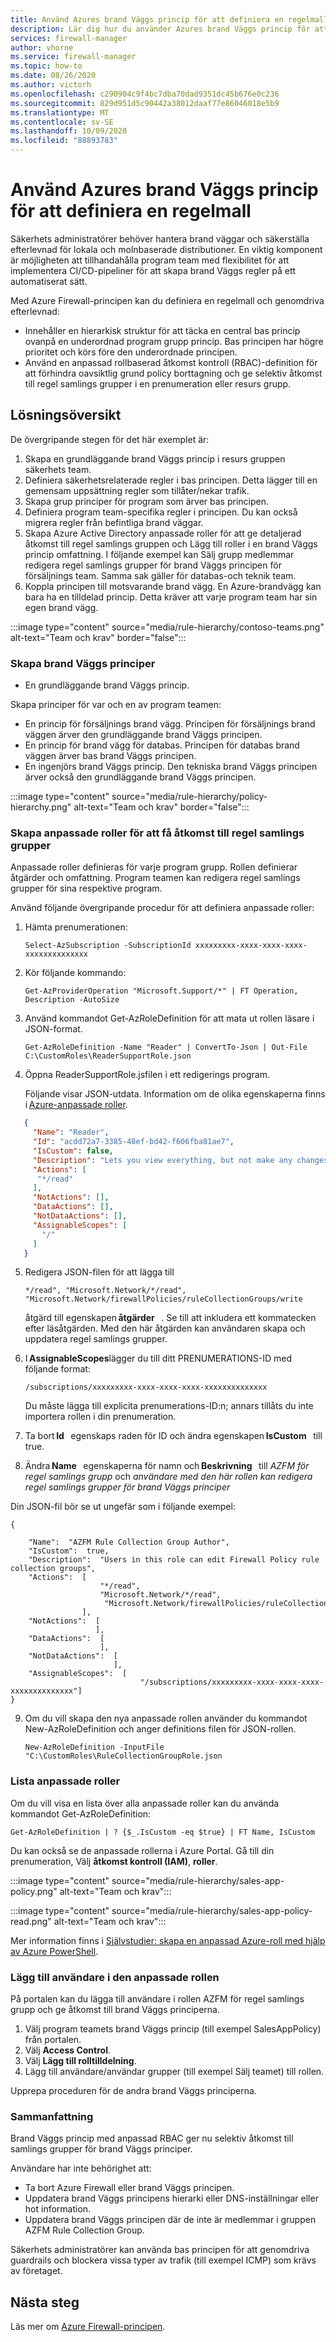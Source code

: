 ```yaml
---
title: Använd Azures brand Väggs princip för att definiera en regelmall
description: Lär dig hur du använder Azures brand Väggs princip för att definiera en regelmall och tillämpa efterlevnad.
services: firewall-manager
author: vhorne
ms.service: firewall-manager
ms.topic: how-to
ms.date: 08/26/2020
ms.author: victorh
ms.openlocfilehash: c290904c9f4bc7dba70dad9351dc45b676e0c236
ms.sourcegitcommit: 829d951d5c90442a38012daaf77e86046018e5b9
ms.translationtype: MT
ms.contentlocale: sv-SE
ms.lasthandoff: 10/09/2020
ms.locfileid: "88893783"
---
```

# <a name="use-azure-firewall-policy-to-define-a-rule-hierarchy"></a>Använd Azures brand Väggs princip för att definiera en regelmall

Säkerhets administratörer behöver hantera brand väggar och säkerställa efterlevnad för lokala och molnbaserade distributioner. En viktig komponent är möjligheten att tillhandahålla program team med flexibilitet för att implementera CI/CD-pipeliner för att skapa brand Väggs regler på ett automatiserat sätt.

Med Azure Firewall-principen kan du definiera en regelmall och genomdriva efterlevnad:

- Innehåller en hierarkisk struktur för att täcka en central bas princip ovanpå en underordnad program grupp princip. Bas principen har högre prioritet och körs före den underordnade principen.
- Använd en anpassad rollbaserad åtkomst kontroll (RBAC)-definition för att förhindra oavsiktlig grund policy borttagning och ge selektiv åtkomst till regel samlings grupper i en prenumeration eller resurs grupp. 

## <a name="solution-overview"></a>Lösningsöversikt

De övergripande stegen för det här exemplet är:

1. Skapa en grundläggande brand Väggs princip i resurs gruppen säkerhets team. 
3. Definiera säkerhetsrelaterade regler i bas principen. Detta lägger till en gemensam uppsättning regler som tillåter/nekar trafik.
4. Skapa grup principer för program som ärver bas principen. 
5. Definiera program team-specifika regler i principen. Du kan också migrera regler från befintliga brand väggar.
6. Skapa Azure Active Directory anpassade roller för att ge detaljerad åtkomst till regel samlings gruppen och Lägg till roller i en brand Väggs princip omfattning. I följande exempel kan Sälj grupp medlemmar redigera regel samlings grupper för brand Väggs principen för försäljnings team. Samma sak gäller för databas-och teknik team.
7. Koppla principen till motsvarande brand vägg. En Azure-brandvägg kan bara ha en tilldelad princip. Detta kräver att varje program team har sin egen brand vägg.



:::image type="content" source="media/rule-hierarchy/contoso-teams.png" alt-text="Team och krav" border="false":::

### <a name="create-the-firewall-policies"></a>Skapa brand Väggs principer

- En grundläggande brand Väggs princip.

Skapa principer för var och en av program teamen:

- En princip för försäljnings brand vägg. Principen för försäljnings brand väggen ärver den grundläggande brand Väggs principen.
- En princip för brand vägg för databas. Principen för databas brand väggen ärver bas brand Väggs principen.
- En ingenjörs brand Väggs princip. Den tekniska brand Väggs principen ärver också den grundläggande brand Väggs principen.

:::image type="content" source="media/rule-hierarchy/policy-hierarchy.png" alt-text="Team och krav" border="false":::

### <a name="create-custom-roles-to-access-the-rule-collection-groups"></a>Skapa anpassade roller för att få åtkomst till regel samlings grupper 

Anpassade roller definieras för varje program grupp. Rollen definierar åtgärder och omfattning. Program teamen kan redigera regel samlings grupper för sina respektive program.

Använd följande övergripande procedur för att definiera anpassade roller:

1. Hämta prenumerationen:

   `Select-AzSubscription -SubscriptionId xxxxxxxxx-xxxx-xxxx-xxxx-xxxxxxxxxxxxxx`
2. Kör följande kommando:

   `Get-AzProviderOperation "Microsoft.Support/*" | FT Operation, Description -AutoSize`
3. Använd kommandot Get-AzRoleDefinition för att mata ut rollen läsare i JSON-format. 

   `Get-AzRoleDefinition -Name "Reader" | ConvertTo-Json | Out-File C:\CustomRoles\ReaderSupportRole.json`
4. Öppna ReaderSupportRole.jsfilen i ett redigerings program.

   Följande visar JSON-utdata. Information om de olika egenskaperna finns i [Azure-anpassade roller](../role-based-access-control/custom-roles.md).

```json
   { 
     "Name": "Reader", 
     "Id": "acdd72a7-3385-48ef-bd42-f606fba81ae7", 
     "IsCustom": false, 
     "Description": "Lets you view everything, but not make any changes.", 
     "Actions": [ 
      "*/read" 
     ], 
     "NotActions": [], 
     "DataActions": [], 
     "NotDataActions": [], 
     "AssignableScopes": [ 
       "/" 
     ] 
   } 
```
5. Redigera JSON-filen för att lägga till 

   `*/read", "Microsoft.Network/*/read", "Microsoft.Network/firewallPolicies/ruleCollectionGroups/write` 

   åtgärd till egenskapen **åtgärder**   . Se till att inkludera ett kommatecken efter läsåtgärden. Med den här åtgärden kan användaren skapa och uppdatera regel samlings grupper.
6. I **AssignableScopes**lägger du till ditt PRENUMERATIONS-ID med följande format: 

   `/subscriptions/xxxxxxxxx-xxxx-xxxx-xxxx-xxxxxxxxxxxxxx`

   Du måste lägga till explicita prenumerations-ID:n; annars tillåts du inte importera rollen i din prenumeration.
7. Ta bort **Id**   egenskaps raden för ID och ändra egenskapen **IsCustom**   till true.
8. Ändra **Name**   egenskaperna för namn och **Beskrivning**   till *AZFM för regel samlings grupp* och *användare med den här rollen kan redigera regel samlings grupper för brand Väggs principer*

Din JSON-fil bör se ut ungefär som i följande exempel:

```
{ 

    "Name":  "AZFM Rule Collection Group Author", 
    "IsCustom":  true, 
    "Description":  "Users in this role can edit Firewall Policy rule collection groups", 
    "Actions":  [ 
                    "*/read", 
                    "Microsoft.Network/*/read", 
                     "Microsoft.Network/firewallPolicies/ruleCollectionGroups/write" 
                ], 
    "NotActions":  [ 
                   ], 
    "DataActions":  [ 
                    ], 
    "NotDataActions":  [ 
                       ], 
    "AssignableScopes":  [ 
                             "/subscriptions/xxxxxxxxx-xxxx-xxxx-xxxx-xxxxxxxxxxxxxx"] 
} 
```
9. Om du vill skapa den nya anpassade rollen använder du kommandot New-AzRoleDefinition och anger definitions filen för JSON-rollen. 

   `New-AzRoleDefinition -InputFile "C:\CustomRoles\RuleCollectionGroupRole.json`

### <a name="list-custom-roles"></a>Lista anpassade roller

Om du vill visa en lista över alla anpassade roller kan du använda kommandot Get-AzRoleDefinition:

   `Get-AzRoleDefinition | ? {$_.IsCustom -eq $true} | FT Name, IsCustom`

Du kan också se de anpassade rollerna i Azure Portal. Gå till din prenumeration, Välj **åtkomst kontroll (IAM)**, **roller**.

:::image type="content" source="media/rule-hierarchy/sales-app-policy.png" alt-text="Team och krav":::

:::image type="content" source="media/rule-hierarchy/sales-app-policy-read.png" alt-text="Team och krav":::

Mer information finns i [Självstudier: skapa en anpassad Azure-roll med hjälp av Azure PowerShell](../role-based-access-control/tutorial-custom-role-powershell.md).

### <a name="add-users-to-the-custom-role"></a>Lägg till användare i den anpassade rollen

På portalen kan du lägga till användare i rollen AZFM för regel samlings grupp och ge åtkomst till brand Väggs principerna.

1. Välj program teamets brand Väggs princip (till exempel SalesAppPolicy) från portalen.
2. Välj **Access Control**.
3. Välj **Lägg till rolltilldelning**.
4. Lägg till användare/användar grupper (till exempel Sälj teamet) till rollen.

Upprepa proceduren för de andra brand Väggs principerna.

### <a name="summary"></a>Sammanfattning

Brand Väggs princip med anpassad RBAC ger nu selektiv åtkomst till samlings grupper för brand Väggs principer.

Användare har inte behörighet att:
- Ta bort Azure Firewall eller brand Väggs principen.
- Uppdatera brand Väggs principens hierarki eller DNS-inställningar eller hot information.
- Uppdatera brand Väggs principen där de inte är medlemmar i gruppen AZFM Rule Collection Group.

Säkerhets administratörer kan använda bas principen för att genomdriva guardrails och blockera vissa typer av trafik (till exempel ICMP) som krävs av företaget. 

## <a name="next-steps"></a>Nästa steg

Läs mer om [Azure Firewall-principen](policy-overview.md).

